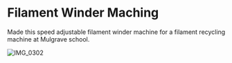 # Filament Winder Maching

Made this speed adjustable filament winder machine for a filament recycling machine at Mulgrave school.

![IMG_0302](https://github.com/user-attachments/assets/f7fc6d7f-be3e-446f-8330-9103e7e4d9bd)
